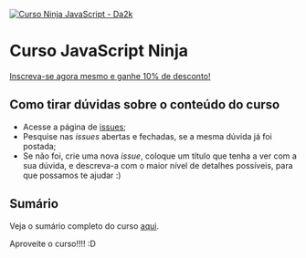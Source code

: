 [![Curso Ninja JavaScript - Da2k](https://cloud.githubusercontent.com/assets/487669/6239059/58b94ab0-b6e7-11e4-8e5d-a5f2740870fd.png)](https://www.udemy.com/curso-javascript-ninja/?couponCode=JSNINJA)

# Curso JavaScript Ninja

[Inscreva-se agora mesmo e ganhe 10% de desconto!](https://www.udemy.com/curso-javascript-ninja/?couponCode=JSNINJA)

## Como tirar dúvidas sobre o conteúdo do curso

- Acesse a página de [issues](https://github.com/da2k/curso-javascript-ninja/issues);
- Pesquise nas _issues_ abertas e fechadas, se a mesma dúvida já foi postada;
- Se não foi, crie uma nova _issue_, coloque um título que tenha a ver com a sua dúvida, e descreva-a com o maior nível de detalhes possíveis, para que possamos te ajudar :)

## Sumário

Veja o sumário completo do curso [aqui](summary.md).

Aproveite o curso!!!! :D
